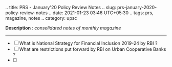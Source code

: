 .. title: PRS - January'20 Policy Review Notes
.. slug: prs-january-2020-policy-review-notes
.. date: 2021-01-23 03:46 UTC+05:30
.. tags: prs, magazine, notes
.. category: upsc

**Description** : *consolidated notes of monthly magazine*

***
<!-- TEASER_END -->

- [ ] What is National Strategy for Financial Inclusion 2019-24 by RBI ?
- [ ] What are restrictions put forward by RBI on Urban Cooperative Banks ? 
- [ ] 